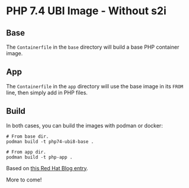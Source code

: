 # PHP 7.4 UBI Image - Without s2i

## Base

The `Containerfile` in the `base` directory will build a base PHP container image.

## App

The `Containerfile` in the `app` directory will use the base image in its `FROM` line, then simply add in PHP files.


## Build

In both cases, you can build the images with podman or docker:

```
# From base dir.
podman build -t php74-ubi8-base .

# From app dir.
podman build -t php-app .
```

Based on [this Red Hat Blog entry](https://developers.redhat.com/blog/2020/03/24/red-hat-universal-base-images-for-docker-users#red_hat_enterprise_linux_and_docker).

More to come!
